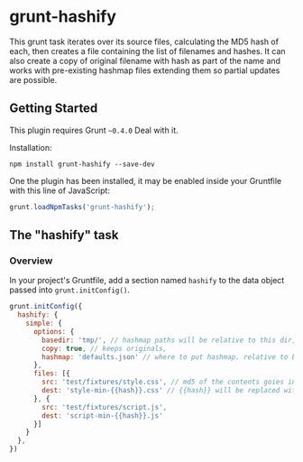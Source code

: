 # grunt-hashify

This grunt task iterates over its source files, calculating the MD5 hash of each, then creates a file containing the
list of filenames and hashes. It can also create a copy of original filename with hash as part of the name and works with
pre-existing hashmap files extending them so partial updates are possible.

## Getting Started
This plugin requires Grunt `~0.4.0`
Deal with it.

Installation:
```shell
npm install grunt-hashify --save-dev
```

One the plugin has been installed, it may be enabled inside your Gruntfile with this line of JavaScript:

```js
grunt.loadNpmTasks('grunt-hashify');
```

## The "hashify" task

### Overview
In your project's Gruntfile, add a section named `hashify` to the data object passed into `grunt.initConfig()`.

```js
grunt.initConfig({
  hashify: {
    simple: {
      options: {
        basedir: 'tmp/', // hashmap paths will be relative to this dir, files will be copied to it as well
        copy: true, // keeps originals,
        hashmap: 'defaults.json' // where to put hashmap. relative to basedir
      },
      files: [{
        src: 'test/fixtures/style.css', // md5 of the contents goies in hashmap
        dest: 'style-min-{{hash}}.css' // {{hash}} will be replaced with md5 of the contents of the source
      }, {
        src: 'test/fixtures/script.js',
        dest: 'script-min-{{hash}}.js'
      }]
    }
  },
})
```

